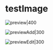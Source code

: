# testImage

![preview|400](https://downloader.disk.yandex.ru/preview/9b1fca7161ed16546c5ae5f07ba09e946244f44d1be8f101de43418f3a7bf939/660c37db/ud6Hp4MQRadY-PJDZ0hWYUwbctcD4fzDrusCSMTmj7vRwZYSpCxV1Gf28V5GTEwKU40xTLD7TZ5AajxFmvxobw%3D%3D?uid=0&filename=2024-04-02_11-33-22.jpg&disposition=inline&hash=&limit=0&content_type=image%2Fjpeg&owner_uid=0&tknv=v2&size=2560x1272)

![previewAdd|300](https://downloader.disk.yandex.ru/preview/7a45b1df20f220f6338caca85045fb60867ba85ef1fef72127e78c2874d3a23e/660c380f/IRMHdWcNWK2GIhpJxYC5K9hYjIDk8Bx6TStyCRHLPq046SL7Pr33eDumQlzPOwExsjszxZIEh0BDdpI03Qz-WQ%3D%3D?uid=0&filename=2024-04-02_11-40-10.jpg&disposition=inline&hash=&limit=0&content_type=image%2Fjpeg&owner_uid=0&tknv=v2&size=2048x2048)

![previewEdit|300](https://downloader.disk.yandex.ru/preview/db8ea47dc831e4756e32bc7ebc67ab34fd588abf155980191c46d4e2c12c4fa0/660c3814/BiWu1tf90J77VLjnprz0D7WKi4oLBYKRiRMGSedRXbGq54Sk3rl7j8PlwWOTRBolVsw-7ulkUmct8kBg2R7LgQ%3D%3D?uid=0&filename=2024-04-02_11-40-42.jpg&disposition=inline&hash=&limit=0&content_type=image%2Fjpeg&owner_uid=0&tknv=v2&size=2048x2048)
